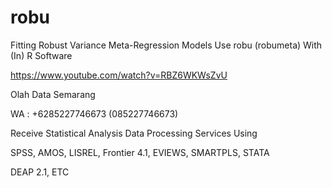 # robu
Fitting Robust Variance Meta-Regression Models Use robu (robumeta) With (In) R Software

https://www.youtube.com/watch?v=RBZ6WKWsZvU

Olah Data Semarang

WA : +6285227746673 (085227746673)

Receive Statistical Analysis Data Processing Services Using

SPSS, AMOS, LISREL, Frontier 4.1, EVIEWS, SMARTPLS, STATA

DEAP 2.1, ETC
